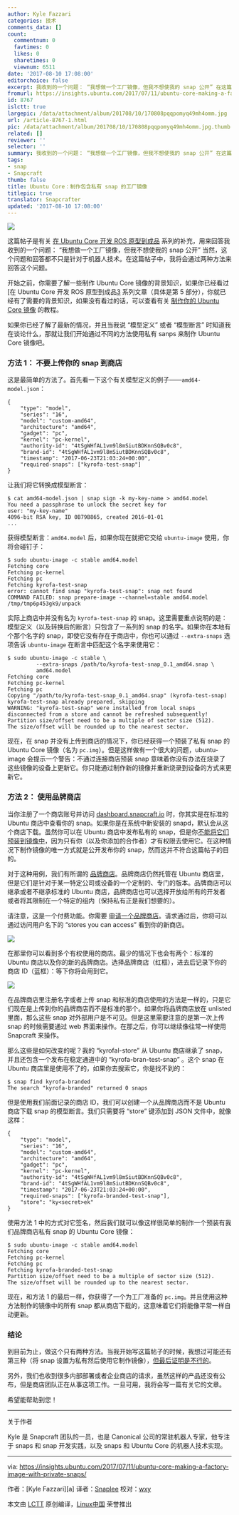 ```yaml
---
author: Kyle Fazzari
categories: 技术
comments_data: []
count:
  commentnum: 0
  favtimes: 0
  likes: 0
  sharetimes: 0
  viewnum: 6511
date: '2017-08-10 17:08:00'
editorchoice: false
excerpt: 我收到的一个问题： “我想做一个工厂镜像，但我不想使我的 snap 公开” 在这篇帖子中，我将会通过两种方法来回答这个问题。
fromurl: https://insights.ubuntu.com/2017/07/11/ubuntu-core-making-a-factory-image-with-private-snaps/
id: 8767
islctt: true
largepic: /data/attachment/album/201708/10/170808pqqpomyq49mh4omm.jpg
url: /article-8767-1.html
pic: /data/attachment/album/201708/10/170808pqqpomyq49mh4omm.jpg.thumb.jpg
related: []
reviewer: ''
selector: ''
summary: 我收到的一个问题： “我想做一个工厂镜像，但我不想使我的 snap 公开” 在这篇帖子中，我将会通过两种方法来回答这个问题。
tags:
- snap
- Snapcraft
thumb: false
title: Ubuntu Core：制作包含私有 snap 的工厂镜像
titlepic: true
translator: Snapcrafter
updated: '2017-08-10 17:08:00'
---
```


![](/data/attachment/album/201708/10/170808pqqpomyq49mh4omm.jpg)


这篇帖子是有关 [在 Ubuntu Core 开发 ROS 原型到成品](https://insights.ubuntu.com/2017/04/06/from-ros-prototype-to-production-on-ubuntu-core/) 系列的补充，用来回答我收到的一个问题： “我想做一个工厂镜像，但我不想使我的 snap 公开” 当然，这个问题和回答都不只是针对于机器人技术。在这篇帖子中，我将会通过两种方法来回答这个问题。


开始之前，你需要了解一些制作 Ubuntu Core 镜像的背景知识，如果你已经看过 [在 Ubuntu Core 开发 ROS 原型到成品[3](https://insights.ubuntu.com/2017/04/06/from-ros-prototype-to-production-on-ubuntu-core/) 系列文章（具体是第 5 部分），你就已经有了需要的背景知识，如果没有看过的话，可以查看有关 [制作你的 Ubuntu Core 镜像](https://tutorials.ubuntu.com/tutorial/create-your-own-core-image) 的教程。


如果你已经了解了最新的情况，并且当我说 “模型定义” 或者 “模型断言” 时知道我在谈论什么，那就让我们开始通过不同的方法使用私有 sanps 来制作 Ubuntu Core 镜像吧。


### 方法 1： 不要上传你的 snap 到商店


这是最简单的方法了。首先看一下这个有关模型定义的例子——`amd64-model.json`：



```
{
    "type": "model",
    "series": "16",
    "model": "custom-amd64",
    "architecture": "amd64",
    "gadget": "pc",
    "kernel": "pc-kernel",
    "authority-id": "4tSgWHfAL1vm9l8mSiutBDKnnSQBv0c8",
    "brand-id": "4tSgWHfAL1vm9l8mSiutBDKnnSQBv0c8",
    "timestamp": "2017-06-23T21:03:24+00:00",
    "required-snaps": ["kyrofa-test-snap"]
}

```

让我们将它转换成模型断言：



```
$ cat amd64-model.json | snap sign -k my-key-name > amd64.model
You need a passphrase to unlock the secret key for
user: "my-key-name"
4096-bit RSA key, ID 0B79B865, created 2016-01-01
...

```

获得模型断言：`amd64.model` 后，如果你现在就把它交给 `ubuntu-image` 使用，你将会碰钉子：



```
$ sudo ubuntu-image -c stable amd64.model 
Fetching core
Fetching pc-kernel
Fetching pc
Fetching kyrofa-test-snap
error: cannot find snap "kyrofa-test-snap": snap not found
COMMAND FAILED: snap prepare-image --channel=stable amd64.model /tmp/tmp6p453gk9/unpack

```

实际上商店中并没有名为 `kyrofa-test-snap` 的 snap。这里需要重点说明的是：模型定义（以及转换后的断言）只包含了一系列的 snap 的名字。如果你在本地有个那个名字的 snap，即使它没有存在于商店中，你也可以通过 `--extra-snaps` 选项告诉 `ubuntu-image` 在断言中匹配这个名字来使用它：



```
$ sudo ubuntu-image -c stable \
         --extra-snaps /path/to/kyrofa-test-snap_0.1_amd64.snap \
         amd64.model
Fetching core
Fetching pc-kernel
Fetching pc
Copying "/path/to/kyrofa-test-snap_0.1_amd64.snap" (kyrofa-test-snap)
kyrofa-test-snap already prepared, skipping
WARNING: "kyrofa-test-snap" were installed from local snaps
disconnected from a store and cannot be refreshed subsequently!
Partition size/offset need to be a multiple of sector size (512).
The size/offset will be rounded up to the nearest sector.

```

现在，在 snap 并没有上传到商店的情况下，你已经获得一个预装了私有 snap 的 Ubuntu Core 镜像（名为 `pc.img`）。但是这样做有一个很大的问题，ubuntu-image 会提示一个警告：不通过连接商店预装 snap 意味着你没有办法在烧录了这些镜像的设备上更新它。你只能通过制作新的镜像并重新烧录到设备的方式来更新它。


### 方法 2： 使用品牌商店


当你注册了一个商店账号并访问 [dashboard.snapcraft.io](https://dashboard.snapcraft.io/dev/snaps/) 时，你其实是在标准的 Ubuntu 商店中查看你的 snap。如果你是在系统中新安装的 snapd，默认会从这个商店下载。虽然你可以在 Ubuntu 商店中发布私有的 snap，但是你[不能将它们预装到镜像中](https://forum.snapcraft.io/t/unable-to-create-an-image-that-uses-private-snaps)，因为只有你（以及你添加的合作者）才有权限去使用它。在这种情况下制作镜像的唯一方式就是公开发布你的 snap，然而这并不符合这篇帖子的目的。


对于这种用例，我们有所谓的 [品牌商店](https://docs.ubuntu.com/core/en/build-store/index?_ga=2.103787520.1269328701.1501772209-778441655.1499262639)。品牌商店仍然托管在 Ubuntu 商店里，但是它们是针对于某一特定公司或设备的一个定制的、专门的版本。品牌商店可以继承或者不继承标准的 Ubuntu 商店，品牌商店也可以选择开放给所有的开发者或者将其限制在一个特定的组内（保持私有正是我们想要的）。


请注意，这是一个付费功能。你需要 [申请一个品牌商店](https://docs.ubuntu.com/core/en/build-store/create)。请求通过后，你将可以通过访问用户名下的 “stores you can access” 看到你的新商店。


![](/data/attachment/album/201708/10/170811uqrqwqqqqbodqwwq.jpg)


在那里你可以看到多个有权使用的商店。最少的情况下也会有两个：标准的 Ubuntu 商店以及你的新的品牌商店。选择品牌商店（红框），进去后记录下你的商店 ID（蓝框）：等下你将会用到它。


![](/data/attachment/album/201708/10/170813id8j2bbxeaiixea5.png)


在品牌商店里注册名字或者上传 snap 和标准的商店使用的方法是一样的，只是它们现在是上传到你的品牌商店而不是标准的那个。如果你将品牌商店放在 unlisted 里面，那么这些 snap 对外部用户是不可见。但是这里需要注意的是第一次上传 snap 的时候需要通过 web 界面来操作。在那之后，你可以继续像往常一样使用 Snapcraft 来操作。


那么这些是如何改变的呢？我的 “kyrofal-store” 从 Ubuntu 商店继承了 snap，并且还包含一个发布在稳定通道中的 “kyrofa-bran-test-snap” 。这个 snap 在 Ubuntu 商店里是使用不了的，如果你去搜索它，你是找不到的：



```
$ snap find kyrofa-branded
The search "kyrofa-branded" returned 0 snaps

```

但是使用我们前面记录的商店 ID，我们可以创建一个从品牌商店而不是 Ubuntu 商店下载 snap 的模型断言。我们只需要将 “store” 键添加到 JSON 文件中，就像这样：



```
{
    "type": "model",
    "series": "16",
    "model": "custom-amd64",
    "architecture": "amd64",
    "gadget": "pc",
    "kernel": "pc-kernel",
    "authority-id": "4tSgWHfAL1vm9l8mSiutBDKnnSQBv0c8",
    "brand-id": "4tSgWHfAL1vm9l8mSiutBDKnnSQBv0c8",
    "timestamp": "2017-06-23T21:03:24+00:00",
    "required-snaps": ["kyrofa-branded-test-snap"],
    "store": "ky<secret>ek"
}

```

使用方法 1 中的方式对它签名，然后我们就可以像这样很简单的制作一个预装有我们品牌商店私有 snap 的 Ubuntu Core 镜像：



```
$ sudo ubuntu-image -c stable amd64.model
Fetching core
Fetching pc-kernel
Fetching pc
Fetching kyrofa-branded-test-snap
Partition size/offset need to be a multiple of sector size (512).
The size/offset will be rounded up to the nearest sector.

```

现在，和方法 1 的最后一样，你获得了一个为工厂准备的 `pc.img`。并且使用这种方法制作的镜像中的所有 snap 都从商店下载的，这意味着它们将能像平常一样自动更新。


### 结论


到目前为止，做这个只有两种方法。当我开始写这篇帖子的时候，我想过可能还有第三种（将 snap 设置为私有然后使用它制作镜像），[但最后证明是不行的](https://forum.snapcraft.io/t/unable-to-create-an-image-that-uses-private-snaps/1115)。


另外，我们也收到很多内部部署或者企业商店的请求，虽然这样的产品还没有公布，但是商店团队正在从事这项工作。一旦可用，我将会写一篇有关它的文章。


希望能帮助到您！




---


关于作者


Kyle 是 Snapcraft 团队的一员，也是 Canonical 公司的常驻机器人专家，他专注于 snaps 和 snap 开发实践，以及 snaps 和 Ubuntu Core 的机器人技术实现。




---


via: <https://insights.ubuntu.com/2017/07/11/ubuntu-core-making-a-factory-image-with-private-snaps/>


作者：[Kyle Fazzari][a] 译者：[Snaplee](https://github.com/Snaplee) 校对：[wxy](https://github.com/wxy)


本文由 [LCTT](https://github.com/LCTT/TranslateProject) 原创编译，[Linux中国](https://linux.cn/) 荣誉推出